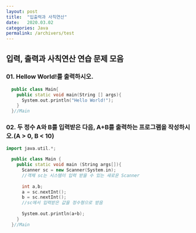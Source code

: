 ```yaml
---
layout: post
title:  "입출력과 사칙연산"
date:   2020.03.02
categories: Java
permalink: /archivers/test
---
```

## 입력, 출력과 사칙연산 연습 문제 모음

### 01. Hellow World!를 출력하시오.

~~~cpp
  public class Main{
    public static void main(String [] args){
      System.out.println("Hello World!");
    }
  }//Main
~~~

### 02. 두 정수 A와 B를 입력받은 다음, A+B를 출력하는 프로그램을 작성하시오.(A > 0, B < 10)


~~~cpp
import java.util.*;

  public class Main {
    public static void main (String args[]){
      Scanner sc = new Scanner(System.in);
      //객체 sc는 시스템이 입력 받을 수 있는 새로운 Scanner
      
      int a,b;
      a = sc.nextInt();
      b = sc.nextInt();
      //sc에서 입력받은 값을 정수형으로 받음
      
      System.out.println(a+b);
    }
  }//Main
~~~
  


